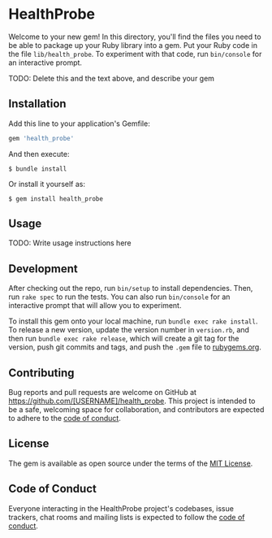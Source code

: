 # HealthProbe

Welcome to your new gem! In this directory, you'll find the files you need to be able to package up your Ruby library into a gem. Put your Ruby code in the file `lib/health_probe`. To experiment with that code, run `bin/console` for an interactive prompt.

TODO: Delete this and the text above, and describe your gem

## Installation

Add this line to your application's Gemfile:

```ruby
gem 'health_probe'
```

And then execute:

    $ bundle install

Or install it yourself as:

    $ gem install health_probe

## Usage

TODO: Write usage instructions here

## Development

After checking out the repo, run `bin/setup` to install dependencies. Then, run `rake spec` to run the tests. You can also run `bin/console` for an interactive prompt that will allow you to experiment.

To install this gem onto your local machine, run `bundle exec rake install`. To release a new version, update the version number in `version.rb`, and then run `bundle exec rake release`, which will create a git tag for the version, push git commits and tags, and push the `.gem` file to [rubygems.org](https://rubygems.org).

## Contributing

Bug reports and pull requests are welcome on GitHub at https://github.com/[USERNAME]/health_probe. This project is intended to be a safe, welcoming space for collaboration, and contributors are expected to adhere to the [code of conduct](https://github.com/[USERNAME]/health_probe/blob/master/CODE_OF_CONDUCT.md).


## License

The gem is available as open source under the terms of the [MIT License](https://opensource.org/licenses/MIT).

## Code of Conduct

Everyone interacting in the HealthProbe project's codebases, issue trackers, chat rooms and mailing lists is expected to follow the [code of conduct](https://github.com/[USERNAME]/health_probe/blob/master/CODE_OF_CONDUCT.md).
